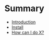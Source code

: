 # Summary

* [Introduction](README.md)
* [Install](first-question.md)
* [How can I do X?](second-question.md)

